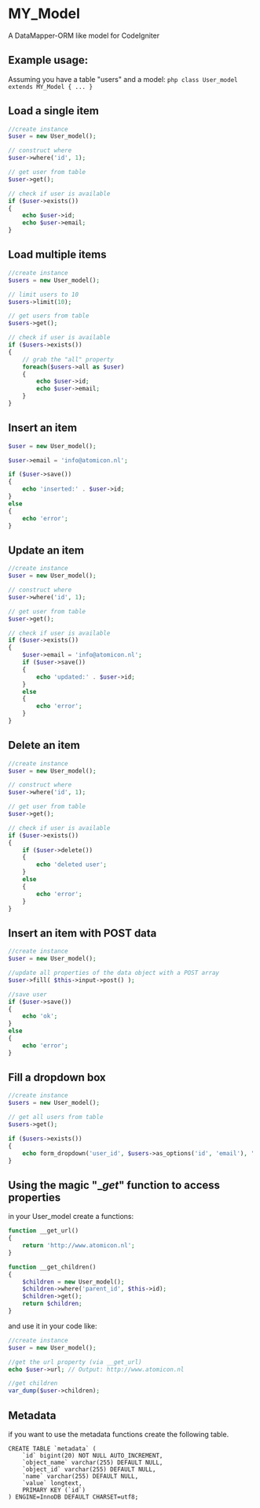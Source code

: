 # MY_Model

A DataMapper-ORM like model for CodeIgniter

## Example usage:

Assuming you have a table "users"
and a model: ```php class User_model extends MY_Model { ... }```

## Load a single item

```php
//create instance
$user = new User_model();

// construct where
$user->where('id', 1);

// get user from table
$user->get();

// check if user is available
if ($user->exists())
{
	echo $user->id;
	echo $user->email;
}
```

## Load multiple items

```php
//create instance
$users = new User_model();

// limit users to 10
$users->limit(10);

// get users from table
$users->get();

// check if user is available
if ($users->exists())
{
	// grab the "all" property
	foreach($users->all as $user)
	{
		echo $user->id;
		echo $user->email;
	}
}
```

## Insert an item

```php
$user = new User_model();

$user->email = 'info@atomicon.nl';

if ($user->save())
{
	echo 'inserted:' . $user->id;
}
else
{
	echo 'error';
}
```

## Update an item

```php
//create instance
$user = new User_model();

// construct where
$user->where('id', 1);

// get user from table
$user->get();

// check if user is available
if ($user->exists())
{
	$user->email = 'info@atomicon.nl';
	if ($user->save())
	{
		echo 'updated:' . $user->id;
	}
	else
	{
		echo 'error';
	}
}
```

## Delete an item 

```php
//create instance
$user = new User_model();

// construct where
$user->where('id', 1);

// get user from table
$user->get();

// check if user is available
if ($user->exists())
{
	if ($user->delete())
	{
		echo 'deleted user';
	}
	else
	{
		echo 'error';
	}
}
```

## Insert an item with POST data

```php
//create instance
$user = new User_model();

//update all properties of the data object with a POST array
$user->fill( $this->input->post() );

//save user
if ($user->save())
{
	echo 'ok';
}
else
{
	echo 'error';
}
```

## Fill a dropdown box

```php
//create instance
$users = new User_model();

// get all users from table
$users->get();

if ($users->exists())
{
	echo form_dropdown('user_id', $users->as_options('id', 'email'), '');
}
```

## Using the magic "__get_" function to access properties

in your User_model create a functions:

```php
function __get_url()
{
	return 'http://www.atomicon.nl';
}

function __get_children()
{
	$children = new User_model();
	$children->where('parent_id', $this->id);
	$children->get();
	return $children;
}
```

and use it in your code like:

```php
//create instance
$user = new User_model();

//get the url property (via __get_url)
echo $user->url; // Output: http://www.atomicon.nl

//get children
var_dump($user->children);
```

## Metadata

if you want to use the metadata functions create the following table.

```
CREATE TABLE `metadata` (
	`id` bigint(20) NOT NULL AUTO_INCREMENT,
	`object_name` varchar(255) DEFAULT NULL,
	`object_id` varchar(255) DEFAULT NULL,
	`name` varchar(255) DEFAULT NULL,
	`value` longtext,
	PRIMARY KEY (`id`)
) ENGINE=InnoDB DEFAULT CHARSET=utf8;
```
